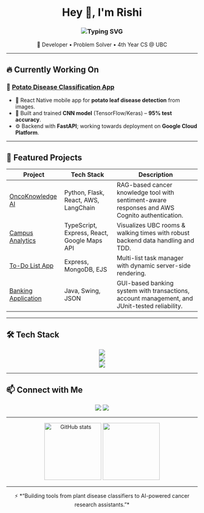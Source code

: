 <!-- Profile Header -->
<h1 align="center">
  Hey 👋, I'm Rishi  
</h1>

<h3 align="center">
  <img src="https://readme-typing-svg.demolab.com?font=Fira+Code&pause=1000&center=true&vCenter=true&width=500&lines=Full-Stack+Developer;Machine+Learning+Enthusiast;Always+Learning+New+Tech" alt="Typing SVG" />
</h3>

<p align="center">
  🚀 Developer • Problem Solver • 4th Year CS @ UBC  
</p>

---

## 🔥 Currently Working On
### 🥔 [Potato Disease Classification App](https://github.com/Rocky779/Potato-Disease-Classifier)
- 📱 React Native mobile app for **potato leaf disease detection** from images.
- 🧠 Built and trained **CNN model** (TensorFlow/Keras) – **95% test accuracy**.
- ⚙️ Backend with **FastAPI**; working towards deployment on **Google Cloud Platform**.

---

## 📌 Featured Projects

| Project | Tech Stack | Description |
|---------|-----------|-------------|
| [OncoKnowledge AI](https://github.com/Rocky779/OncoKnowledgeAI) | Python, Flask, React, AWS, LangChain | RAG-based cancer knowledge tool with sentiment-aware responses and AWS Cognito authentication. |
| [Campus Analytics](https://github.com/Rocky779/CampusAnalytics) | TypeScript, Express, React, Google Maps API | Visualizes UBC rooms & walking times with robust backend data handling and TDD. |
| [To-Do List App](https://github.com/Rocky779/Todolist_v1) | Express, MongoDB, EJS | Multi-list task manager with dynamic server-side rendering. |
| [Banking Application](https://github.com/Rocky779/Banking-Application) | Java, Swing, JSON | GUI-based banking system with transactions, account management, and JUnit-tested reliability. |

---

## 🛠 Tech Stack
<p align="center">
  <!-- Languages -->
  <img src="https://skillicons.dev/icons?i=python,java,javascript,typescript,html,css" />
  <br/>
  <!-- Frameworks & Tools -->
  <img src="https://skillicons.dev/icons?i=react,express,flask,fastapi,tensorflow,keras" />
  <br/>
  <!-- Cloud & DB -->
  <img src="https://skillicons.dev/icons?i=aws,gcp,mongodb,sqlite" />
</p>

---

## 📫 Connect with Me
<p align="center">
  <a href="mailto:you@example.com"><img src="https://img.shields.io/badge/Email-D14836?style=for-the-badge&logo=gmail&logoColor=white"/></a>
  <a href="https://github.com/Rocky779"><img src="https://img.shields.io/badge/GitHub-000000?style=for-the-badge&logo=github&logoColor=white"/></a>
</p>

---

<p align="center">
  <img src="https://github-readme-stats.vercel.app/api?username=Rocky779&show_icons=true&theme=radical" alt="GitHub stats" height="150"/>
  <img src="https://github-readme-stats.vercel.app/api/top-langs/?username=Rocky779&layout=compact&theme=radical" height="150"/>
</p>

---

<p align="center">
  ⚡ *“Building tools from plant disease classifiers to AI-powered cancer research assistants.”*
</p>
